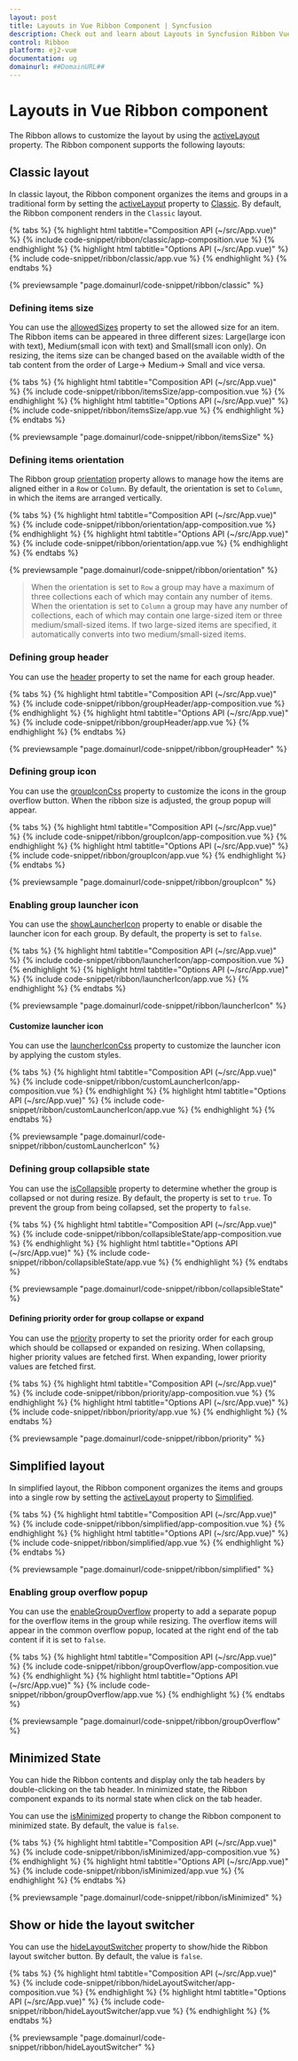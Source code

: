 ```yaml
---
layout: post
title: Layouts in Vue Ribbon Component | Syncfusion
description: Check out and learn about Layouts in Syncfusion Ribbon Vue Component of Syncfusion Essential JS 2 and more.
control: Ribbon
platform: ej2-vue
documentation: ug
domainurl: ##DomainURL##
---
```


# Layouts in Vue Ribbon component

The Ribbon allows to customize the layout by using the [activeLayout](https://ej2.syncfusion.com/vue/documentation/api/ribbon/#activelayout) property. The Ribbon component supports the following layouts:

## Classic layout

In classic layout, the Ribbon component organizes the items and groups in a traditional form by setting the [activeLayout](https://ej2.syncfusion.com/vue/documentation/api/ribbon/#activelayout) property to [Classic](https://ej2.syncfusion.com/vue/documentation/api/ribbon/ribbonLayout/). By default, the Ribbon component renders in the `Classic` layout.

{% tabs %}
{% highlight html tabtitle="Composition API (~/src/App.vue)" %}
{% include code-snippet/ribbon/classic/app-composition.vue %}
{% endhighlight %}
{% highlight html tabtitle="Options API (~/src/App.vue)" %}
{% include code-snippet/ribbon/classic/app.vue %}
{% endhighlight %}
{% endtabs %}
        
{% previewsample "page.domainurl/code-snippet/ribbon/classic" %}

### Defining items size

You can use the [allowedSizes](https://ej2.syncfusion.com/vue/documentation/api/ribbon/ribbonItem/#allowedsizes) property to set the allowed size for an item. The Ribbon items can be appeared in three different sizes: Large(large icon with text), Medium(small icon with text) and Small(small icon only). On resizing, the items size can be changed based on the available width of the tab content from the order of Large-> Medium-> Small and vice versa.

{% tabs %}
{% highlight html tabtitle="Composition API (~/src/App.vue)" %}
{% include code-snippet/ribbon/itemsSize/app-composition.vue %}
{% endhighlight %}
{% highlight html tabtitle="Options API (~/src/App.vue)" %}
{% include code-snippet/ribbon/itemsSize/app.vue %}
{% endhighlight %}
{% endtabs %}
        
{% previewsample "page.domainurl/code-snippet/ribbon/itemsSize" %}

### Defining items orientation

The Ribbon group [orientation](https://ej2.syncfusion.com/vue/documentation/api/ribbon/ribbonGroup/#orientation) property allows to manage how the items are aligned either in a `Row` or `Column`. By default, the orientation is set to `Column`, in which the items are arranged vertically.

{% tabs %}
{% highlight html tabtitle="Composition API (~/src/App.vue)" %}
{% include code-snippet/ribbon/orientation/app-composition.vue %}
{% endhighlight %}
{% highlight html tabtitle="Options API (~/src/App.vue)" %}
{% include code-snippet/ribbon/orientation/app.vue %}
{% endhighlight %}
{% endtabs %}
        
{% previewsample "page.domainurl/code-snippet/ribbon/orientation" %}

>  When the orientation is set to `Row` a group may have a maximum of three collections each of which may contain any number of items. When the orientation is set to `Column` a group may have any number of collections, each of which may contain one large-sized item or three medium/small-sized items. If two large-sized items are specified, it automatically converts into two medium/small-sized items.

### Defining group header

You can use the [header](https://ej2.syncfusion.com/vue/documentation/api/ribbon/ribbonGroup/#header) property to set the name for each group header.

{% tabs %}
{% highlight html tabtitle="Composition API (~/src/App.vue)" %}
{% include code-snippet/ribbon/groupHeader/app-composition.vue %}
{% endhighlight %}
{% highlight html tabtitle="Options API (~/src/App.vue)" %}
{% include code-snippet/ribbon/groupHeader/app.vue %}
{% endhighlight %}
{% endtabs %}
        
{% previewsample "page.domainurl/code-snippet/ribbon/groupHeader" %}

### Defining group icon

You can use the [groupIconCss](https://ej2.syncfusion.com/vue/documentation/api/ribbon/ribbonGroup/#groupiconcss) property to customize the icons in the group overflow button. When the ribbon size is adjusted, the group popup will appear.

{% tabs %}
{% highlight html tabtitle="Composition API (~/src/App.vue)" %}
{% include code-snippet/ribbon/groupIcon/app-composition.vue %}
{% endhighlight %}
{% highlight html tabtitle="Options API (~/src/App.vue)" %}
{% include code-snippet/ribbon/groupIcon/app.vue %}
{% endhighlight %}
{% endtabs %}
        
{% previewsample "page.domainurl/code-snippet/ribbon/groupIcon" %}

### Enabling group launcher icon

You can use the [showLauncherIcon](https://ej2.syncfusion.com/vue/documentation/api/ribbon/ribbonGroup/#showlaunchericon) property to enable or disable the launcher icon for each group. By default, the property is set to `false`.

{% tabs %}
{% highlight html tabtitle="Composition API (~/src/App.vue)" %}
{% include code-snippet/ribbon/launcherIcon/app-composition.vue %}
{% endhighlight %}
{% highlight html tabtitle="Options API (~/src/App.vue)" %}
{% include code-snippet/ribbon/launcherIcon/app.vue %}
{% endhighlight %}
{% endtabs %}
        
{% previewsample "page.domainurl/code-snippet/ribbon/launcherIcon" %}

#### Customize launcher icon

You can use the [launcherIconCss](https://ej2.syncfusion.com/vue/documentation/api/ribbon#launchericoncss) property to customize the launcher icon by applying the custom styles.

{% tabs %}
{% highlight html tabtitle="Composition API (~/src/App.vue)" %}
{% include code-snippet/ribbon/customLauncherIcon/app-composition.vue %}
{% endhighlight %}
{% highlight html tabtitle="Options API (~/src/App.vue)" %}
{% include code-snippet/ribbon/customLauncherIcon/app.vue %}
{% endhighlight %}
{% endtabs %}
        
{% previewsample "page.domainurl/code-snippet/ribbon/customLauncherIcon" %}

### Defining group collapsible state

You can use the [isCollapsible](https://ej2.syncfusion.com/vue/documentation/api/ribbon/ribbonGroup/#iscollapsible) property to determine whether the group is collapsed or not during resize. By default, the property is set to `true`. To prevent the group from being collapsed, set the property to `false`.

{% tabs %}
{% highlight html tabtitle="Composition API (~/src/App.vue)" %}
{% include code-snippet/ribbon/collapsibleState/app-composition.vue %}
{% endhighlight %}
{% highlight html tabtitle="Options API (~/src/App.vue)" %}
{% include code-snippet/ribbon/collapsibleState/app.vue %}
{% endhighlight %}
{% endtabs %}
        
{% previewsample "page.domainurl/code-snippet/ribbon/collapsibleState" %}

#### Defining priority order for group collapse or expand

You can use the [priority](https://ej2.syncfusion.com/vue/documentation/api/ribbon/ribbonGroup/#priority) property to set the priority order for each group which should be collapsed or expanded on resizing. When collapsing, higher priority values are fetched first. When expanding, lower priority values are fetched first.

{% tabs %}
{% highlight html tabtitle="Composition API (~/src/App.vue)" %}
{% include code-snippet/ribbon/priority/app-composition.vue %}
{% endhighlight %}
{% highlight html tabtitle="Options API (~/src/App.vue)" %}
{% include code-snippet/ribbon/priority/app.vue %}
{% endhighlight %}
{% endtabs %}
        
{% previewsample "page.domainurl/code-snippet/ribbon/priority" %}

## Simplified layout

In simplified layout, the Ribbon component organizes the items and groups into a single row by setting the [activeLayout](https://ej2.syncfusion.com/vue/documentation/api/ribbon/#activelayout) property to [Simplified](https://ej2.syncfusion.com/vue/documentation/api/ribbon/ribbonLayout/).

{% tabs %}
{% highlight html tabtitle="Composition API (~/src/App.vue)" %}
{% include code-snippet/ribbon/simplified/app-composition.vue %}
{% endhighlight %}
{% highlight html tabtitle="Options API (~/src/App.vue)" %}
{% include code-snippet/ribbon/simplified/app.vue %}
{% endhighlight %}
{% endtabs %}
        
{% previewsample "page.domainurl/code-snippet/ribbon/simplified" %}

### Enabling group overflow popup

You can use the [enableGroupOverflow](https://ej2.syncfusion.com/vue/documentation/api/ribbon/ribbonGroup/#enablegroupoverflow) property to add a separate popup for the overflow items in the group while resizing. The overflow items will appear in the common overflow popup, located at the right end of the tab content if it is set to `false`.

{% tabs %}
{% highlight html tabtitle="Composition API (~/src/App.vue)" %}
{% include code-snippet/ribbon/groupOverflow/app-composition.vue %}
{% endhighlight %}
{% highlight html tabtitle="Options API (~/src/App.vue)" %}
{% include code-snippet/ribbon/groupOverflow/app.vue %}
{% endhighlight %}
{% endtabs %}
        
{% previewsample "page.domainurl/code-snippet/ribbon/groupOverflow" %}

## Minimized State

You can hide the Ribbon contents and display only the tab headers by double-clicking on the tab header. In minimized state, the Ribbon component expands to its normal state when click on the tab header.

You can use the [isMinimized](https://ej2.syncfusion.com/vue/documentation/api/ribbon/#isminimized) property to change the Ribbon component to minimized state. By default, the value is `false`.

{% tabs %}
{% highlight html tabtitle="Composition API (~/src/App.vue)" %}
{% include code-snippet/ribbon/isMinimized/app-composition.vue %}
{% endhighlight %}
{% highlight html tabtitle="Options API (~/src/App.vue)" %}
{% include code-snippet/ribbon/isMinimized/app.vue %}
{% endhighlight %}
{% endtabs %}
        
{% previewsample "page.domainurl/code-snippet/ribbon/isMinimized" %}

## Show or hide the layout switcher

You can use the [hideLayoutSwitcher](https://ej2.syncfusion.com/vue/documentation/api/ribbon/#hidelayoutswitcher) property to show/hide the Ribbon layout switcher button. By default, the value is `false`.

{% tabs %}
{% highlight html tabtitle="Composition API (~/src/App.vue)" %}
{% include code-snippet/ribbon/hideLayoutSwitcher/app-composition.vue %}
{% endhighlight %}
{% highlight html tabtitle="Options API (~/src/App.vue)" %}
{% include code-snippet/ribbon/hideLayoutSwitcher/app.vue %}
{% endhighlight %}
{% endtabs %}
        
{% previewsample "page.domainurl/code-snippet/ribbon/hideLayoutSwitcher" %}